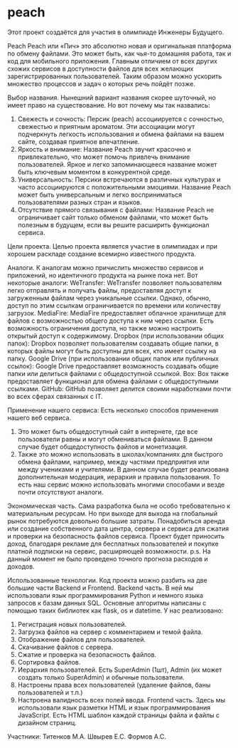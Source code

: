 # peach
Этот проект создаётся для участия в олимпиаде Инженеры Будущего.

Peach
Peach или «Пич» это абсолютно новая и оригинальная платформа по обмену файлами. Это может быть, как чья-то домашняя работа, так и код для мобильного приложения. Главным отличием от всех других схожих сервисов в доступности файлов для всех желающих зарегистрированных пользователей. Таким образом можно ускорить множество процессов и задач о которых речь пойдёт позже.

Выбор названия.
Нынешний вариант названия скорее шуточный, но имеет право на существование. Но вот почему мы так назвались:
1.	Свежесть и сочность: Персик (peach) ассоциируется с сочностью, свежестью и приятным ароматом. Эти ассоциации могут подчеркнуть легкость использования и обмена файлами на вашем сайте, создавая приятное впечатление.
2.	Яркость и внимание: Название Peach звучит красочно и привлекательно, что может помочь привлечь внимание пользователей. Яркое и легко запоминающееся название может быть ключевым моментом в конкурентной среде.
3.	Универсальность: Персики встречаются в различных культурах и часто ассоциируются с положительными эмоциями. Название Peach может быть универсальным и легко восприниматься пользователями разных стран и языков.
4.	Отсутствие прямого связывания с файлами: Название Peach не ограничивает сайт только обменом файлами, что может быть полезным в будущем, если вы решите расширить функционал сервиса.

Цели проекта.
Целью проекта является участие в олимпиадах и при хорошем раскладе создание всемирно известного продукта.

Аналоги.
К аналогам можно причислить множество сервисов и приложений, но идентичного продукта на рынке пока нет. Вот некоторые аналоги:
WeTransfer: WeTransfer позволяет пользователям легко отправлять и получать файлы, предоставляя доступ к загруженным файлам через уникальные ссылки. Однако, обычно, доступ по этим ссылкам ограничивается по времени или количеству загрузок.
MediaFire: MediaFire предоставляет облачное хранилище для файлов с возможностью общего доступа к ним через ссылки. Есть возможность ограничения доступа, но также можно настроить открытый доступ к содержимому.
Dropbox (при использовании общих папок): Dropbox позволяет пользователям создавать общие папки, в которых файлы могут быть доступны для всех, кто имеет ссылку на папку.
Google Drive (при использовании общих папок или публичных ссылок): Google Drive предоставляет возможность создавать общие папки или делиться файлами с общедоступной ссылкой.
Box: Box также предоставляет функционал для обмена файлами с общедоступными ссылками.
GitHub: GitHub позволяет делится своими наработками почти во всех сферах связанных с IT.

Применение нашего сервиса:
Есть несколько способов применения нашего веб сервиса. 
1.	Это может быть общедоступный сайт в интернете, где все пользователи равны и могут обмениваться файлами. В данном случае будет общедоступность файлов и монетизация.
2.	Также это можно использовать в школах/компаниях для быстрого обмена файлами, например, между частями предприятия или между учениками и учителями. В данном случае будет реализована дополнительная модерация, иерархия и правила пользования.
То есть наш сервис можно использовать многими способами и везде почти отсутствуют аналоги.

Экономическая часть.
Сама разработка была не особо требовательно к материальным ресурсам. Но при выходе для выхода на глобальный рынок потребуются довольно большие затраты. Понадобиться аренда или создание собственного дата центра, сервера и сервиса для сжатия и проверки на безопасность файлов сервиса.
Проект будет приносить доход, благодаря рекламе для бесплатных пользователей и покупке платной подписки на сервис, расширяющей возможности.
p.s. На данный момент не было проведено точного прогноза расходов и доходов.

Использованные технологии.
Код проекта можно разбить на две большие части Backend и Frontend.
Backend часть. В ней мы использовали язык программирования Python и немного языка запросов к базам данных SQL. Основные алгоритмы написаны с помощью таких библиотек как flask, os и datetime. У нас реализовано:
1.	Регистрация новых пользователей.
2.	Загрузка файлов на сервер с комментарием и темой файла.
3.	Отображение файлов для пользователей.
4.	Скачивание файлов с сервера.
5.	Сжатие и проверка на безопасность файлов.
6.	Сортировка файлов.
7.	Иерархия пользователей. Есть SuperAdmin (1шт), Admin (их может создать только SuperAdmin) и обычные пользователи.
8.	Настроены права всех пользователей (удаление файлов, баны пользователей и т.п.)
9.	Настроена валидность всех полей ввода.
Frontend часть. Здесь мы использовали язык разметки HTML и язык программирования JavaScript. Есть HTML шаблон каждой страницы файла и файлы с дизайном страниц.


Участники:
Титенков М.А.
Швырев Е.С.
Формов А.С.
